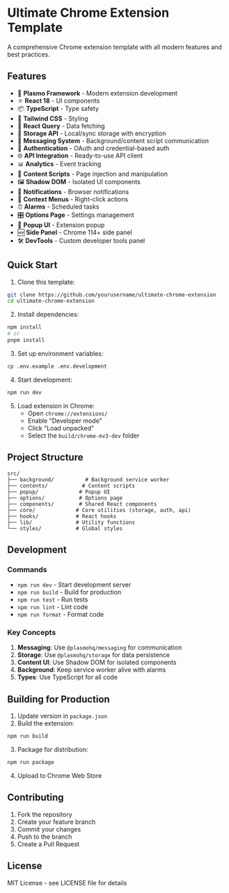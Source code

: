 # Ultimate Chrome Extension Template

A comprehensive Chrome extension template with all modern features and best practices.

## Features

- 🚀 **Plasmo Framework** - Modern extension development
- ⚛️ **React 18** - UI components
- 📦 **TypeScript** - Type safety
- 🎨 **Tailwind CSS** - Styling
- 🔄 **React Query** - Data fetching
- 💾 **Storage API** - Local/sync storage with encryption
- 📨 **Messaging System** - Background/content script communication
- 🔐 **Authentication** - OAuth and credential-based auth
- 🌐 **API Integration** - Ready-to-use API client
- 📊 **Analytics** - Event tracking
- 🎯 **Content Scripts** - Page injection and manipulation
- 🖼️ **Shadow DOM** - Isolated UI components
- 🔔 **Notifications** - Browser notifications
- 📝 **Context Menus** - Right-click actions
- ⏰ **Alarms** - Scheduled tasks
- 🎛️ **Options Page** - Settings management
- 📱 **Popup UI** - Extension popup
- 🆕 **Side Panel** - Chrome 114+ side panel
- 🛠️ **DevTools** - Custom developer tools panel

## Quick Start

1. Clone this template:
```bash
git clone https://github.com/yourusername/ultimate-chrome-extension
cd ultimate-chrome-extension
```

2. Install dependencies:
```bash
npm install
# or
pnpm install
```

3. Set up environment variables:
```bash
cp .env.example .env.development
```

4. Start development:
```bash
npm run dev
```

5. Load extension in Chrome:
   - Open `chrome://extensions/`
   - Enable "Developer mode"
   - Click "Load unpacked"
   - Select the `build/chrome-mv3-dev` folder

## Project Structure

```
src/
├── background/          # Background service worker
├── contents/           # Content scripts
├── popup/             # Popup UI
├── options/           # Options page
├── components/        # Shared React components
├── core/             # Core utilities (storage, auth, api)
├── hooks/            # React hooks
├── lib/              # Utility functions
└── styles/           # Global styles
```

## Development

### Commands

- `npm run dev` - Start development server
- `npm run build` - Build for production
- `npm run test` - Run tests
- `npm run lint` - Lint code
- `npm run format` - Format code

### Key Concepts

1. **Messaging**: Use `@plasmohq/messaging` for communication
2. **Storage**: Use `@plasmohq/storage` for data persistence
3. **Content UI**: Use Shadow DOM for isolated components
4. **Background**: Keep service worker alive with alarms
5. **Types**: Use TypeScript for all code

## Building for Production

1. Update version in `package.json`
2. Build the extension:
```bash
npm run build
```
3. Package for distribution:
```bash
npm run package
```
4. Upload to Chrome Web Store

## Contributing

1. Fork the repository
2. Create your feature branch
3. Commit your changes
4. Push to the branch
5. Create a Pull Request

## License

MIT License - see LICENSE file for details
